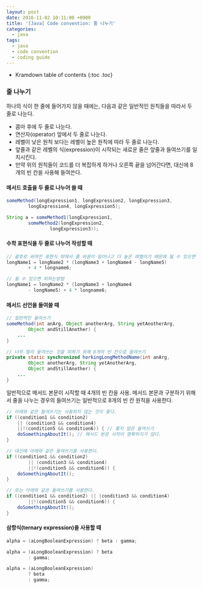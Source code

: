 ```yaml
---
layout: post
date: 2016-11-02 10:11:00 +0900
title: '[Java] Code convention: 줄 나누기'
categories:
  - java
tags:
  - java
  - code convention
  - coding guide
---
```


* Kramdown table of contents
{:toc .toc}

### 줄 나누기

하나의 식이 한 줄에 들어가지 않을 때에는, 다음과 같은 일반적인 원칙들을 따라서 두 줄로 나눈다.

- 콤마 후에 두 줄로 나눈다.
- 연산자(operator) 앞에서 두 줄로 나눈다.
- 레벨이 낮은 원칙 보다는 레벨이 높은 원칙에 따라 두 줄로 나눈다.
- 앞줄과 같은 레벨의 식(expression)이 시작되는 새로운 줄은 앞줄과 들여쓰기를 일치시킨다.
- 만약 위의 원칙들이 코드를 더 복잡하게 하거나 오른쪽 끝을 넘어간다면, 대신에 8개의 빈 칸을 사용해 들여쓴다.


#### 메서드 호출을 두 줄로 나누어 쓸 때

```java
someMethod(longExpression1, longExpression2, longExpression3,
        longExpression4, longExpression5);

String a = someMethod1(longExpression1,
        someMethod2(longExpression2,
                longExpression3));
```

#### 수학 표현식을 두 줄로 나누어 작성할 때

```java
// 괄호로 싸여진 표현식 밖에서 줄 바꿈이 일어나고 더 높은 레벨이기 때문에 될 수 있으면 이 방법을 사용
longName1 = longName2 * (longName3 + longName4 - longName5)
        + 4 * longname6;

// 될 수 있으면 피하는방법
longName1 = longName2 * (longName3 + longName4
        - longName5) + 4 * longname6;
```

#### 메서드 선언을 들여쓸 때

```java
// 일반적인 들여쓰기
someMethod(int anArg, Object anotherArg, String yetAnotherArg,
        Object andStillAnother) {
    ...
}

// 너무 멀리 들여쓰는 것을 피하기 위해 8개의 빈 칸으로 들여쓰기
private static synchronized horkingLongMethodName(int anArg,
        Object anotherArg, String yetAnotherArg,
        Object andStillAnother) {
    ...
}
```

일반적으로 메서드 본문이 시작할 때 4개의 빈 칸을 사용. 메서드 본문과 구분하기 위해서 줄을 나누는 경우의 들여쓰기는 일반적으로 8개의 빈 칸 원칙을 사용한다.

```java
// 아래와 같은 들여쓰기는 사용하지 않는 것이 좋다.
if ((condition1 && condition2)
    || (condition3 && condition4)
    ||!(condition5 && condition6)) { // 좋지 않은 들여쓰기
    doSomethingAboutIt(); // 메서드 본문 시작이 명확하지가 않다.
}

// 대신에 아래와 같은 들여쓰기를 사용한다.
if ((condition1 && condition2)
        || (condition3 && condition4)
        ||!(condition5 && condition6)) {
    doSomethingAboutIt();
}

// 또는 아래와 같은 들여쓰기를 사용한다.
if ((condition1 && condition2) || (condition3 && condition4)
        ||!(condition5 && condition6)) {
    doSomethingAboutIt();
}
```

#### 삼항식(ternary expression)을 사용할 때

```java
alpha = (aLongBooleanExpression) ? beta : gamma;

alpha = (aLongBooleanExpression) ? beta
        : gamma;

alpha = (aLongBooleanExpression)
        ? beta
        : gamma;
```
